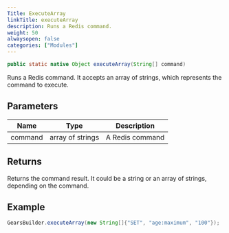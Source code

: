 ```yaml
---
Title: ExecuteArray
linkTitle: executeArray
description: Runs a Redis command.
weight: 50
alwaysopen: false
categories: ["Modules"]
---
```


```java
public static native Object executeArray(String[] command)
```

Runs a Redis command. It accepts an array of strings, which represents the command to execute.

## Parameters

| Name | Type | Description |
|------|------|-------------|
| command | array of strings | A Redis command |

## Returns

Returns the command result. It could be a string or an array of strings, depending on the command.

## Example

```java
GearsBuilder.executeArray(new String[]{"SET", "age:maximum", "100"});
```